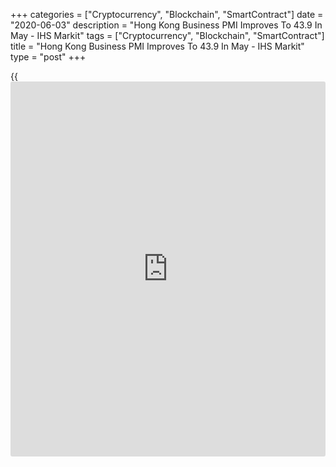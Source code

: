 +++
categories = ["Cryptocurrency", "Blockchain", "SmartContract"]
date = "2020-06-03"
description = "Hong Kong Business PMI Improves To 43.9 In May - IHS Markit"
tags = ["Cryptocurrency", "Blockchain", "SmartContract"]
title = "Hong Kong Business PMI Improves To 43.9 In May - IHS Markit"
type = "post"
+++

{{<iframe id="large-banner" src="https://www.bounty.group/#slide=20.0" width="100%" height="600" scrolling="no" style="border: 0px solid rgb(216, 221, 230); border-radius: 3px;">}}

Private sector activity in Hong Kong continued to contract in May,
albeit at a slower rate, the latest survey from IHS Markit revealed on
Wednesday with a PMI score of 43.9.

That's up from 36.9 in April, although it remains beneath the boom-or-
bust line of 50 that separates expansion from contraction.

Individually, output and new orders fell at their slowest rates since
January.

Job shedding eased, although [business][1] sentiment remained
[historical](https://www.fintechee.com/services/historical-data-for-forex/)ly weak.

Facing lower sales and increased spare capacity, firms reduced their
purchasing activity, inventories and staff numbers further in May.

For comments and feedback [contact](https://www.playgroundfx.com/contact/): editorial@rtt[news](https://www.letsplayfx.com/blog/forex-news-website/).com

[Economic News][2]

 **What parts of the world are seeing the best (and worst) economic
performances lately? Click[here][3] to check out our [Econ Scorecard][3]
and find out! See up-to-the-moment [ranking](https://www.playgroundfx.com/blog/crypto-exchange-ranking/)s for the best and worst
performers in [GDP][4], [unemployment rate][5], [inflation][6] and much
more.**

   1. www.rtt[news](https://www.letsplayfx.com/blog/forex-news-website/).com/Content/Business.aspx
   2. www.rtt[news](https://www.letsplayfx.com/blog/forex-news-website/).com/Content/EconomicNews.aspx
   3. www.rtt[news](https://www.letsplayfx.com/blog/forex-news-website/).com/economic-scorecard/world-rank/unemployment-rate/highest-performance.aspx
   4. www.rtt[news](https://www.letsplayfx.com/blog/forex-news-website/).com/economic-scorecard/world-rank/GDP/highest-performance.aspx
   5. www.rtt[news](https://www.letsplayfx.com/blog/forex-news-website/).com/economic-scorecard/world-rank/unemployment-rate/lowest-performance.aspx
   6. www.rtt[news](https://www.letsplayfx.com/blog/forex-news-website/).com/economic-scorecard/world-rank/CPI/highest-performance.aspx